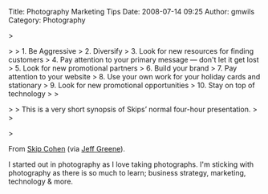 Title: Photography Marketing Tips
Date: 2008-07-14 09:25
Author: gmwils
Category: Photography

<p>
> </p>
>
> 1.  Be Aggressive
> 2.  Diversify
> 3.  Look for new resources for finding customers
> 4.  Pay attention to your primary message — don't let it get lost
> 5.  Look for new promotional partners
> 6.  Build your brand
> 7.  Pay attention to your website
> 8.  Use your own work for your holiday cards and stationary
> 9.  Look for new promotional opportunities
> 10. Stay on top of technology
>
> </p>
>
> This is a very short synopsis of Skips’ normal four-hour presentation.
>
> </p>
> <p>

</p>

From [Skip Cohen][] (via [Jeff Greene][]).

</p>

I started out in photography as I love taking photographs. I'm sticking
with photography as there is so much to learn; business strategy,
marketing, technology & more.

</p>

  [Skip Cohen]: http://skip.wedshooter.com/
  [Jeff Greene]: http://blogs.msdn.com/prophoto/archive/2008/07/10/microsoft-pro-photo-summit-day-2-2.aspx
